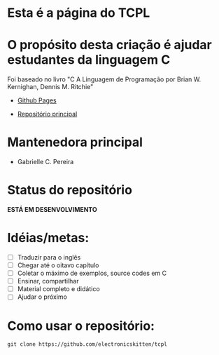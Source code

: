 # Esta é a página do TCPL

# O propósito desta criação é ajudar estudantes da linguagem C

<p> Foi baseado no livro "C A Linguagem de Programação por Brian W. Kernighan, Dennis M. Ritchie"
</p>

- [Github Pages](https://electronicskitten.github.io/tcpl/)


- [Repositório principal](https://github.com/electronicskitten/tcpl)


# Mantenedora principal
- Gabrielle C. Pereira


# Status do repositório
<strong>ESTÁ EM DESENVOLVIMENTO</strong>

# Idéias/metas:
- [ ] Traduzir para o inglês
- [ ] Chegar até o oitavo capítulo
- [ ] Coletar o máximo de exemplos, source codes em C
- [ ] Ensinar, compartilhar
- [ ] Material completo e didático
- [ ] Ajudar o próximo

# Como usar o repositório:

```Flavored Markdown
git clone https://github.com/electronicskitten/tcpl
```
